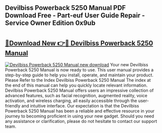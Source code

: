 ## Devilbiss Powerback 5250 Manual PDF Download Free - Part-euf User Guide Repair - Service Owner Edition 0x9ub

# <h2><a href="http://bc68794.oget.top/?id=Devilbiss+Powerback+5250+Manual">🔗Download New 👉🔴 Devilbiss Powerback 5250 Manual</a></h2>

[![Devilbiss Powerback 5250 Manual new download](https://i.imgur.com/5g1atiW.png)](http://bc68794.oget.top/?id=Devilbiss+Powerback+5250+Manual)
Your new Devilbiss Powerback 5250 Manual is now ready to use. This user manual provides a step-by-step guide to help you install, operate, and maintain your product. Please Refer to the Index Devilbiss Powerback 5250 Manual The index at the end of this manual can help you quickly locate relevant information. Devilbiss Powerback 5250 Manual offers users an impressive collection of advanced features, such as facial recognition, augmented reality, voice activation, and wireless charging, all easily accessible through the user-friendly and intuitive interface. Our expectation is that the Devilbiss Powerback 5250 Manual has been a reliable and effective resource in your journey to becoming proficient in using your new gadget. Should you need any assistance or clarification, please do not hesitate to contact our support team.
